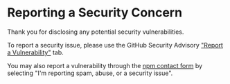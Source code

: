 # Reporting a Security Concern

Thank you for disclosing any potential security vulnerabilities.

To report a security issue, please use the GitHub Security Advisory ["Report a Vulnerability"](https://github.com/daniel-nagy/transporter/security/advisories/new) tab.

You may also report a vulnerability through the [npm contact form](https://www.npmjs.com/support) by selecting "I'm reporting spam, abuse, or a security issue".
